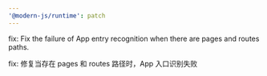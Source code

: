```yaml
---
'@modern-js/runtime': patch
---
```


fix: Fix the failure of App entry recognition when there are pages and routes paths.

fix: 修复当存在 pages 和 routes 路径时，App 入口识别失败
